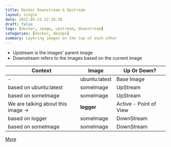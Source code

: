 ```yaml
---
title: Docker Downstream & Upstream
layout: single
date: 2022-05-21 22:18:38
draft: false
tags: [docker, image, upstream, downstream]
categories: [docker, devops]
summary: Layering images on the top of each other
---
```

* Upstream is the images' parent image
* Downstream refers to the images based on the current image

|Context|Image|Up Or Down?|
|--|--|--|
|-|ubuntu:latest| Base Image|
|based on ubuntu:latest|someImage|UpStream|
|based on someImage|someImage|UpStream|
|We are talking about this image ->|**logger**| Active - Point of View|
|based on logger|someImage|DownStream|
|based on someImage|someImage|DownStream|

[More](https://duckduckgo.com/?q=docker%20upstream%20downstream%23&t=vivaldi)
